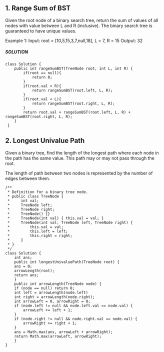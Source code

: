 ## 1. Range Sum of BST

Given the root node of a binary search tree, return the sum of values of all nodes with value between L and R (inclusive).
The binary search tree is guaranteed to have unique values.

Example 1:
Input: root = [10,5,15,3,7,null,18], L = 7, R = 15
Output: 32

##### SOLUTION

	class Solution {
	    public int rangeSumBST(TreeNode root, int L, int R) {
	        if(root == null){
	            return 0;
	        }  
	        if(root.val > R){
	            return rangeSumBST(root.left, L, R);
	        }
	        if(root.val < L){
	            return rangeSumBST(root.right, L, R);
	        }
	        return root.val + rangeSumBST(root.left, L, R) + rangeSumBST(root.right, L, R);
	    }
	 }

## 2. Longest Univalue Path
Given a binary tree, find the length of the longest path where each node in the path has the same value. This path may or may not pass through the root.

The length of path between two nodes is represented by the number of edges between them.

	/**
	 * Definition for a binary tree node.
	 * public class TreeNode {
	 *     int val;
	 *     TreeNode left;
	 *     TreeNode right;
	 *     TreeNode() {}
	 *     TreeNode(int val) { this.val = val; }
	 *     TreeNode(int val, TreeNode left, TreeNode right) {
	 *         this.val = val;
	 *         this.left = left;
	 *         this.right = right;
	 *     }
	 * }
	 */
	class Solution {
	    int ans;
	    public int longestUnivaluePath(TreeNode root) {
		ans = 0;
		arrowLength(root);
		return ans;
	    }
	    public int arrowLength(TreeNode node) {
		if (node == null) return 0;
		int left = arrowLength(node.left)
		int right = arrowLength(node.right);
		int arrowLeft = 0, arrowRight = 0;
		if (node.left != null && node.left.val == node.val) {
		    arrowLeft += left + 1;
		}
		if (node.right != null && node.right.val == node.val) {
		    arrowRight += right + 1;
		}
		ans = Math.max(ans, arrowLeft + arrowRight);
		return Math.max(arrowLeft, arrowRight);
	    }
	}




